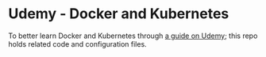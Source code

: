# Udemy - Docker and Kubernetes

To better learn Docker and Kubernetes through [a guide on Udemy](https://www.udemy.com/docker-and-kubernetes-the-complete-guide); this repo holds related code and configuration files.